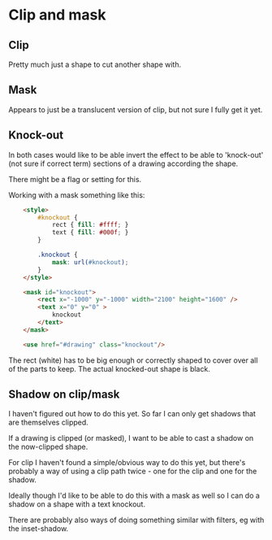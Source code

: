 Clip and mask
=============


Clip
----

Pretty much just a shape to cut another shape with.


Mask
----

Appears to just be a translucent version of clip, but not sure I fully get it yet.



Knock-out
---------

In both cases would like to be able invert the effect to be able to 'knock-out' (not sure if correct term) sections of a drawing according the shape.

There might be a flag or setting for this.


Working with a mask something like this:
```html
	<style>
		#knockout {
			rect { fill: #ffff; }
			text { fill: #000f; }
		}

		.knockout {
			mask: url(#knockout);
		}
	</style>

	<mask id="knockout">
		<rect x="-1000" y="-1000" width="2100" height="1600" />
		<text x="0" y="0" >
			knockout
		</text>
	</mask>

	<use href="#drawing" class="knockout"/>
```
The rect (white) has to be big enough or correctly shaped to cover over all of the parts to keep.
The actual knocked-out shape is black.





Shadow on clip/mask
-------------------

I haven't figured out how to do this yet.
So far I can only get shadows that are themselves clipped.

If a drawing is clipped (or masked), I want to be able to cast a shadow on the now-clipped shape.

For clip I haven't found a simple/obvious way to do this yet, but there's probably a way of using a clip path twice - one for the clip and one for the shadow.

Ideally though I'd like to be able to do this with a mask as well so I can do a shadow on a shape with a text knockout.

There are probably also ways of doing something similar with filters, eg with the inset-shadow.

